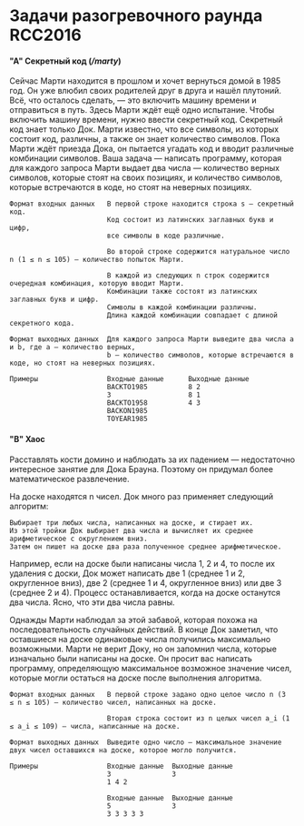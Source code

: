 Задачи разогревочного раунда RCC2016
==

#### "A" Секретный код (*/marty*)

Сейчас Марти находится в прошлом и хочет вернуться домой в 1985 год. Он уже влюбил своих родителей друг в друга и нашёл плутоний. Всё, что осталось сделать, — это включить машину времени и отправиться в путь. Здесь Марти ждёт ещё одно испытание. Чтобы включить машину времени, нужно ввести секретный код. Секретный код знает только Док. Марти известно, что все символы, из которых состоит код, различны, а также он знает количество символов. Пока Марти ждёт приезда Дока, он пытается угадать код и вводит различные комбинации символов.
Ваша задача — написать программу, которая для каждого запроса Марти выдает два числа — количество верных символов, которые стоят на своих позициях, и количество символов, которые встречаются в коде, но стоят на неверных позициях.

    Формат входных данных   В первой строке находится строка s — секретный код. 
                            Код состоит из латинских заглавных букв и цифр, 	
                            все символы в коде различные.
                
                            Во второй строке содержится натуральное число n (1 ≤ n ≤ 105) — количество попыток Марти.
                    
                            В каждой из следующих n строк содержится очередная комбинация, которую вводит Марти. 
                            Комбинации также состоят из латинских заглавных букв и цифр. 
                            Символы в каждой комбинации различны. 
                            Длина каждой комбинации совпадает с длиной секретного кода.
    
    Формат выходных данных  Для каждого запроса Марти выведите два числа a и b, где a — количество верных, 
                            b — количество символов, которые встречаются в коде, но стоят на неверных позициях. 	

    Примеры                 Входные данные      Выходные данные
                            BACKTO1985          8 2
                            3                   8 1
                            BACKTO1958          4 3
                            BACKON1985
                            TOYEAR1985

#### "B" Хаос

Расставлять кости домино и наблюдать за их падением — недостаточно интересное занятие для Дока Брауна. Поэтому он придумал более математическое развлечение.

На доске находятся n чисел. Док много раз применяет следующий алгоритм:

    Выбирает три любых числа, написанных на доске, и стирает их.
    Из этой тройки Док выбирает два числа и вычисляет их среднее арифметическое с округлением вниз.
    Затем он пишет на доске два раза полученное среднее арифметическое. 

Например, если на доске были написаны числа 1, 2 и 4, то после их удаления с доски, Док может написать две 1 (среднее 1 и 2, округленное вниз), две 2 (среднее 1 и 4, округленное вниз) или две 3 (среднее 2 и 4). Процесс останавливается, когда на доске останутся два числа. Ясно, что эти два числа равны.

Однажды Марти наблюдал за этой забавой, которая похожа на последовательность случайных действий. В конце Док заметил, что оставшиеся на доске одинаковые числа получились максимально возможными. Марти не верит Доку, но он запомнил числа, которые изначально были написаны на доске. Он просит вас написать программу, определяющую максимальное возможное значение чисел, которые могли остаться на доске после выполнения алгоритма.

    Формат входных данных   В первой строке задано одно целое число n (3 ≤ n ≤ 105) — количество чисел, написанных на доске.

                            Вторая строка состоит из n целых чисел a_i (1 ≤ a_i ≤ 109) — числа, написанные на доске.
    
    Формат выходных данных  Выведите одно число — максимальное значение двух чисел оставшихся на доске, которое могло получится.
    
    Примеры                 Входные данные  Выходные данные
                            3               3
                            1 4 2
                            
                            Входные данные  Выходные данные
                            5               3
                            3 3 3 3 3